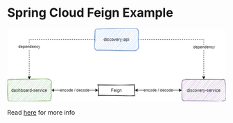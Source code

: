 # Spring Cloud Feign Example

![](overview-service-with-feign.png)

Read [here](https://chenriang.me/spring-cloud-open-feign.html) for more info
